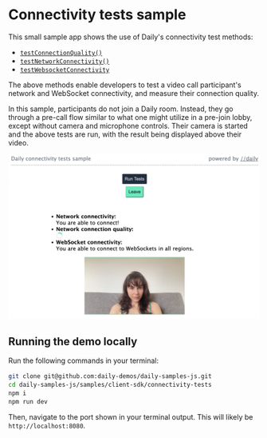 # Connectivity tests sample

This small sample app shows the use of Daily's connectivity test methods:

* [`testConnectionQuality()`](https://docs.daily.co/reference/daily-js/instance-methods/test-connection-quality)
* [`testNetworkConnectivity()`](https://docs.daily.co/reference/daily-js/instance-methods/test-network-connectivity)
* [`testWebsocketConnectivity`](https://docs.daily.co/reference/daily-js/instance-methods/test-websocket-connectivity)

The above methods enable developers to test a video call participant's network and WebSocket connectivity, and measure their connection quality. 

In this sample, participants do not join a Daily room. Instead, they go through a pre-call flow similar to what one might utilize in a pre-join lobby, except without camera and microphone controls. Their camera is started and the above tests are run, with the result being displayed above their video.

![Video call participant testing their connectivity](screenshot.png)

## Running the demo locally

Run the following commands in your terminal:

```bash
git clone git@github.com:daily-demos/daily-samples-js.git
cd daily-samples-js/samples/client-sdk/connectivity-tests
npm i
npm run dev
```

Then, navigate to the port shown in your terminal output. This will likely be `http://localhost:8080`.